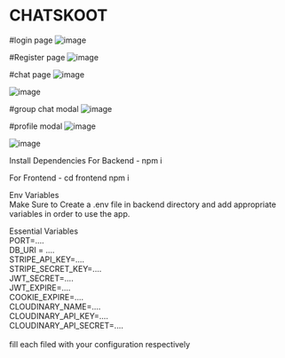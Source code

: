 # CHATSKOOT

#login page
![image](https://user-images.githubusercontent.com/83817233/223157073-ce9e9c01-61b5-4063-97a8-769f7516753a.png)

#Register page
![image](https://user-images.githubusercontent.com/83817233/223158447-7df1afdf-06df-452b-a263-f4e612ed2dfb.png)

#chat page
![image](https://user-images.githubusercontent.com/83817233/223157425-927e80ac-5f49-41a4-99c9-d023809a59c1.png)

![image](https://user-images.githubusercontent.com/83817233/223157777-53c23222-149d-49ab-a971-6da83b8380c9.png)

#group chat modal
![image](https://user-images.githubusercontent.com/83817233/223158029-f77c123b-fe8c-4f49-a37f-230372c25b9e.png)

#profile modal
![image](https://user-images.githubusercontent.com/83817233/223158237-861112fd-cd67-4276-96ba-723c9805685a.png)

![image](https://user-images.githubusercontent.com/83817233/223158776-affdeadd-19ff-4d02-ac90-df206c7be1ff.png)

Install Dependencies
For Backend - npm i

For Frontend - cd frontend  npm i

Env Variables <br/>
Make Sure to Create a .env file in backend directory and add appropriate variables in order to use the app.

Essential Variables <br/> PORT=.... <br/>DB_URI = .... <br/>STRIPE_API_KEY=.... <br/>STRIPE_SECRET_KEY=.... <br/>JWT_SECRET=.... <br/>JWT_EXPIRE=.... <br/>COOKIE_EXPIRE=.... <br/>CLOUDINARY_NAME=.... <br/>CLOUDINARY_API_KEY=.... <br/>CLOUDINARY_API_SECRET=.... <br/><br/>fill each filed with your configuration respectively

